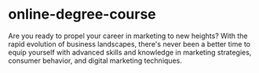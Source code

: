 # online-degree-course
Are you ready to propel your career in marketing to new heights? With the rapid evolution of business landscapes, there's never been a better time to equip yourself with advanced skills and knowledge in marketing strategies, consumer behavior, and digital marketing techniques.
